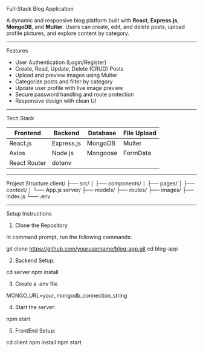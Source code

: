 Full-Stack Blog Application

A dynamic and responsive blog platform built with **React**, **Express.js**, **MongoDB**, and **Multer**. Users can create, edit, and delete posts, upload profile pictures, and explore content by category.

---

Features

-  User Authentication (Login/Register)
-  Create, Read, Update, Delete (CRUD) Posts
-  Upload and preview images using Multer
-  Categorize posts and filter by category
-  Update user profile with live image preview
-  Secure password handling and route protection
-  Responsive design with clean UI

---

Tech Stack

| Frontend       | Backend        | Database  | File Upload |
|----------------|----------------|-----------|-------------|
| React.js       | Express.js     | MongoDB   | Multer      |
| Axios          | Node.js        | Mongoose  | FormData    |
| React Router   | dotenv         |           |             |

---

Project Structure
client/ ├── src/ │   ├── components/ │   ├── pages/ │   ├── context/ │   └── App.js
server/ ├── models/ ├── routes/ ├── images/ ├── index.js └── .env



---

 Setup Instructions
 1. Clone the Repository

In command prompt, run the following commands:

git clone https://github.com/yourusername/blog-app.git
cd blog-app

2. Backend Setup:

cd server
npm install

3. Create a .env file

MONGO_URL=your_mongodb_connection_string

4. Start the server:

npm start

5. FrontEnd Setup:

cd client
npm install
npm start
